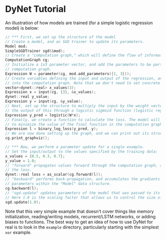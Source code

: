 # DyNet Tutorial

An illustration of how models are trained (for a simple logistic regression model) is below:

```c++
// *** First, we set up the structure of the model
// Create a model, and an SGD trainer to update its parameters.
Model mod;
SimpleSGDTrainer sgd(&mod);
// Create a "computation graph," which will define the flow of information.
ComputationGraph cg;
// Initialize a 1x3 parameter vector, and add the parameters to be part of the
// computation graph.
Expression W = parameter(cg, mod.add_parameters({1, 3}));
// Create variables defining the input and output of the regression, and load them
// into the computation graph. Note that we don't need to set concrete values yet.
vector<dynet::real> x_values(3);
Expression x = input(cg, {3}, &x_values);
dynet::real y_value;
Expression y = input(cg, &y_value);
// Next, set up the structure to multiply the input by the weight vector,  then run
// the output of this through a logistic sigmoid function (logistic regression).
Expression y_pred = logistic(W*x);
// Finally, we create a function to calculate the loss. The model will be optimized
// to minimize the value of the final function in the computation graph.
Expression l = binary_log_loss(y_pred, y);
// We are now done setting up the graph, and we can print out its structure:
cg.print_graphviz();

// *** Now, we perform a parameter update for a single example.
// Set the input/output to the values specified by the training data:
x_values = {0.5, 0.3, 0.7};
y_value = 1.0;
// "forward" propagates values forward through the computation graph, and returns
// the loss.
dynet::real loss = as_scalar(cg.forward(l));
// "backward" performs back-propagation, and accumulates the gradients of the
// parameters within the "Model" data structure.
cg.backward(l);
// "sgd.update" updates parameters of the model that was passed to its constructor.
// Here 1.0 is the scaling factor that allows us to control the size of the update.
sgd.update(1.0);
```

Note that this very simple example that doesn't cover things like memory initialization, reading/writing models, recurrent/LSTM networks, or adding biases to functions. The best way to get an idea of how to use DyNet for real is to look in the `example` directory, particularly starting with the simplest `xor` example.
